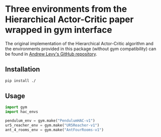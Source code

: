 # Three environments from the Hierarchical Actor-Critic paper wrapped in gym interface

The original implementation of the Hierarchical Actor-Critic algorithm and the environments provided in this package (without gym compatibility) can be found in [Andrew Levy's GitHub repository](https://github.com/andrew-j-levy/Hierarchical-Actor-Critc-HAC-).


## Installation

```bash
pip install ./
```

## Usage

```python
import gym
import hac_envs

pendulum_env = gym.make("PendulumHAC-v1")
ur5_reacher_env = gym.make("UR5Reacher-v1")
ant_4_rooms_env = gym.make("AntFourRooms-v1")
```
